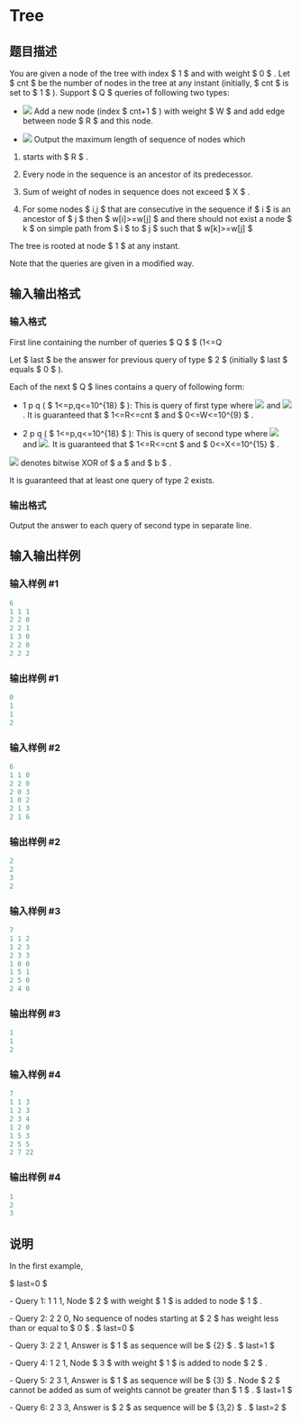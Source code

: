 # Tree

## 题目描述

You are given a node of the tree with index $ 1 $ and with weight $ 0 $ . Let $ cnt $ be the number of nodes in the tree at any instant (initially, $ cnt $ is set to $ 1 $ ). Support $ Q $ queries of following two types:

- ![](https://cdn.luogu.com.cn/upload/vjudge_pic/CF932D/da4b1378453cb99e049b53a08b0ba18e7ba1e551.png) Add a new node (index $ cnt+1 $ ) with weight $ W $ and add edge between node $ R $ and this node.

- ![](https://cdn.luogu.com.cn/upload/vjudge_pic/CF932D/ed73083bdc6b75130b20ebceb85afda31415dcb3.png) Output the maximum length of sequence of nodes which

1. starts with $ R $ .

2. Every node in the sequence is an ancestor of its predecessor.

3. Sum of weight of nodes in sequence does not exceed $ X $ .

4. For some nodes $ i,j $ that are consecutive in the sequence if $ i $ is an ancestor of $ j $ then $ w[i]>=w[j] $ and there should not exist a node $ k $ on simple path from $ i $ to $ j $ such that $ w[k]>=w[j] $

The tree is rooted at node $ 1 $ at any instant.

Note that the queries are given in a modified way.

## 输入输出格式

### 输入格式

First line containing the number of queries $ Q $ $ (1<=Q

Let $ last $ be the answer for previous query of type $ 2 $ (initially $ last $ equals $ 0 $ ).

Each of the next $ Q $ lines contains a query of following form:

- 1 p q ( $ 1<=p,q<=10^{18} $ ): This is query of first type where ![](https://cdn.luogu.com.cn/upload/vjudge_pic/CF932D/330f4f80e58dcf1ca75ad091d4b205adf1d76c24.png) and ![](https://cdn.luogu.com.cn/upload/vjudge_pic/CF932D/5feb6a3312a35a5a19bda784c33f92aaadc2ed58.png). It is guaranteed that $ 1<=R<=cnt $ and $ 0<=W<=10^{9} $ .

- 2 p q ( $ 1<=p,q<=10^{18} $ ): This is query of second type where ![](https://cdn.luogu.com.cn/upload/vjudge_pic/CF932D/330f4f80e58dcf1ca75ad091d4b205adf1d76c24.png) and ![](https://cdn.luogu.com.cn/upload/vjudge_pic/CF932D/9c16bf145a73cc846106881a02e5f7cceb5ee2f7.png). It is guaranteed that $ 1<=R<=cnt $ and $ 0<=X<=10^{15} $ .

![](https://cdn.luogu.com.cn/upload/vjudge_pic/CF932D/79cc482b9c190fd9e8196fcbaf085328720025f7.png) denotes bitwise XOR of $ a $ and $ b $ .

It is guaranteed that at least one query of type 2 exists.

### 输出格式

Output the answer to each query of second type in separate line.

## 输入输出样例

### 输入样例 #1

```cpp
6
1 1 1
2 2 0
2 2 1
1 3 0
2 2 0
2 2 2

```
### 输出样例 #1

```cpp
0
1
1
2

```
### 输入样例 #2

```cpp
6
1 1 0
2 2 0
2 0 3
1 0 2
2 1 3
2 1 6

```
### 输出样例 #2

```cpp
2
2
3
2

```
### 输入样例 #3

```cpp
7
1 1 2
1 2 3
2 3 3
1 0 0
1 5 1
2 5 0
2 4 0

```
### 输出样例 #3

```cpp
1
1
2

```
### 输入样例 #4

```cpp
7
1 1 3
1 2 3
2 3 4
1 2 0
1 5 3
2 5 5
2 7 22

```
### 输出样例 #4

```cpp
1
2
3

```
## 说明

In the first example,

$ last=0 $

\- Query 1: 1 1 1, Node $ 2 $ with weight $ 1 $ is added to node $ 1 $ .

\- Query 2: 2 2 0, No sequence of nodes starting at $ 2 $ has weight less than or equal to $ 0 $ . $ last=0 $

\- Query 3: 2 2 1, Answer is $ 1 $ as sequence will be $ {2} $ . $ last=1 $

\- Query 4: 1 2 1, Node $ 3 $ with weight $ 1 $ is added to node $ 2 $ .

\- Query 5: 2 3 1, Answer is $ 1 $ as sequence will be $ {3} $ . Node $ 2 $ cannot be added as sum of weights cannot be greater than $ 1 $ . $ last=1 $

\- Query 6: 2 3 3, Answer is $ 2 $ as sequence will be $ {3,2} $ . $ last=2 $

